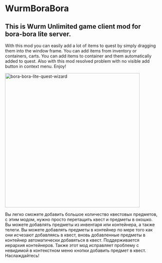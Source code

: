 # WurmBoraBora
## This is Wurm Unlimited game client mod for bora-bora lite server.

 With this mod you can easily add a lot of items to quest by simply dragging them into the window frame.
 You can add items from inventory or containers, carts. You can add items to container and them automatically added to quest. Also with this mod resolved problem with no visible add button in context menu. Enjoy! 
 
<img width="442" alt="bora-bora-lite-quest-wizard" src="https://github.com/user-attachments/assets/72933706-496d-4594-9273-096f660c76ef" />

Вы легко сможете добавить большое количество квестовых предметов, с этим модом, нужно просто перетащить квест и предметы в окошко.
Вы можете добавлять предметы из инвентаря или контейнера, а также телеги.
Вы можете добавлять предметы в контейнер по мере того как они исчезают добавляясь в квест, вновь добавленные предметы в контейнер автоматически добавяться в квест.
Поддерживается иерархия контейнеров.
Также этот мод исправляет проблему с невидимой в контекстном меню кнопки добавить предмет в квест.
Наслаждайтесь!
